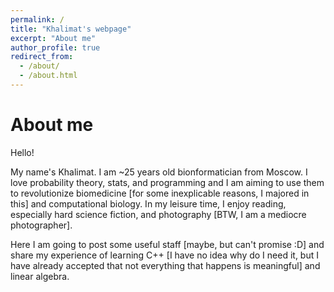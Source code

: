 ```yaml
---
permalink: /
title: "Khalimat's webpage"
excerpt: "About me"
author_profile: true
redirect_from: 
  - /about/
  - /about.html
---
```

About me
======
Hello! 

My name's Khalimat. I am ~25 years old bionformatician from Moscow. I love probability theory, stats, and programming and I am aiming to use them to revolutionize biomedicine [for some inexplicable reasons, I majored in this] and computational biology. In my leisure time, I enjoy reading, especially hard science fiction, and photography [BTW, I am a mediocre photographer]. 

Here I am going to post some useful staff [maybe, but can't promise :D] and share my experience of learning C++ [I have no idea why do I need it, but I have already accepted that not everything that happens is meaningful] and linear algebra.